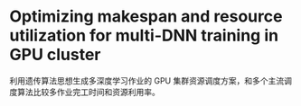 # Optimizing makespan and resource utilization for multi-DNN training in GPU cluster

利用遗传算法思想生成多深度学习作业的 GPU 集群资源调度方案，和多个主流调度算法比较多作业完工时间和资源利用率。
